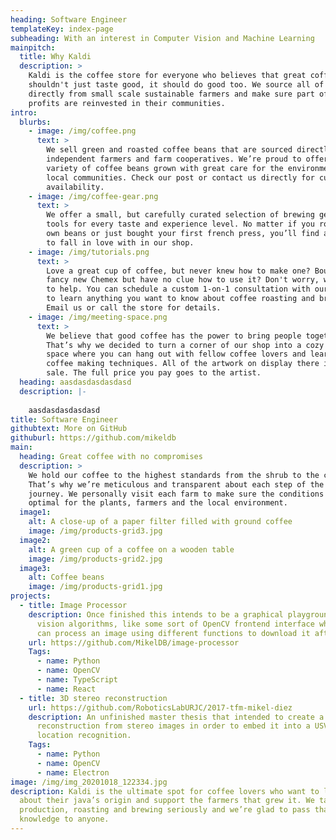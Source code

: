 ```yaml
---
heading: Software Engineer
templateKey: index-page
subheading: With an interest in Computer Vision and Machine Learning
mainpitch:
  title: Why Kaldi
  description: >
    Kaldi is the coffee store for everyone who believes that great coffee
    shouldn't just taste good, it should do good too. We source all of our beans
    directly from small scale sustainable farmers and make sure part of the
    profits are reinvested in their communities.
intro:
  blurbs:
    - image: /img/coffee.png
      text: >
        We sell green and roasted coffee beans that are sourced directly from
        independent farmers and farm cooperatives. We’re proud to offer a
        variety of coffee beans grown with great care for the environment and
        local communities. Check our post or contact us directly for current
        availability.
    - image: /img/coffee-gear.png
      text: >
        We offer a small, but carefully curated selection of brewing gear and
        tools for every taste and experience level. No matter if you roast your
        own beans or just bought your first french press, you’ll find a gadget
        to fall in love with in our shop.
    - image: /img/tutorials.png
      text: >
        Love a great cup of coffee, but never knew how to make one? Bought a
        fancy new Chemex but have no clue how to use it? Don't worry, we’re here
        to help. You can schedule a custom 1-on-1 consultation with our baristas
        to learn anything you want to know about coffee roasting and brewing.
        Email us or call the store for details.
    - image: /img/meeting-space.png
      text: >
        We believe that good coffee has the power to bring people together.
        That’s why we decided to turn a corner of our shop into a cozy meeting
        space where you can hang out with fellow coffee lovers and learn about
        coffee making techniques. All of the artwork on display there is for
        sale. The full price you pay goes to the artist.
  heading: aasdasdasdasdasd
  description: |-
    
    aasdasdasdasdasd
title: Software Engineer
githubtext: More on GitHub
githuburl: https://github.com/mikeldb
main:
  heading: Great coffee with no compromises
  description: >
    We hold our coffee to the highest standards from the shrub to the cup.
    That’s why we’re meticulous and transparent about each step of the coffee’s
    journey. We personally visit each farm to make sure the conditions are
    optimal for the plants, farmers and the local environment.
  image1:
    alt: A close-up of a paper filter filled with ground coffee
    image: /img/products-grid3.jpg
  image2:
    alt: A green cup of a coffee on a wooden table
    image: /img/products-grid2.jpg
  image3:
    alt: Coffee beans
    image: /img/products-grid1.jpg
projects:
  - title: Image Processor
    description: Once finished this intends to be a graphical playground of computer
      vision algorithms, like some sort of OpenCV frontend interface where one
      can process an image using different functions to download it afterwards.
    url: https://github.com/MikelDB/image-processor
    Tags:
      - name: Python
      - name: OpenCV
      - name: TypeScript
      - name: React
  - title: 3D stereo reconstruction
    url: https://github.com/RoboticsLabURJC/2017-tfm-mikel-diez
    description: An unfinished master thesis that intended to create a 3D
      reconstruction from stereo images in order to embed it into a USV for
      location recognition.
    Tags:
      - name: Python
      - name: OpenCV
      - name: Electron
image: /img/img_20201018_122334.jpg
description: Kaldi is the ultimate spot for coffee lovers who want to learn
  about their java’s origin and support the farmers that grew it. We take coffee
  production, roasting and brewing seriously and we’re glad to pass that
  knowledge to anyone.
---
```

